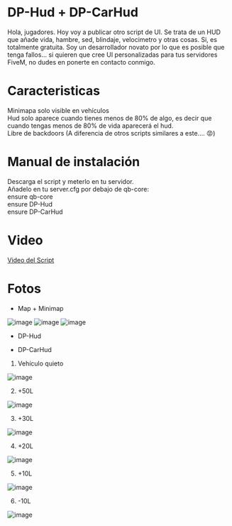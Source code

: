 # DP-Hud + DP-CarHud
Hola, jugadores. Hoy voy a publicar otro script de UI. Se trata de un HUD que añade vida, hambre, sed, blindaje, velocimetro y otras cosas. Si, es totalmente gratuita. Soy un desarrollador novato por lo que es posible que tenga fallos... si quieren que cree UI personalizadas para tus servidores FiveM, no dudes en ponerte en contacto conmigo.

<h1>Caracteristicas</h1>
Minimapa solo visible en vehículos <br>
Hud solo aparece cuando tienes menos de 80% de algo, es decir que cuando tengas menos de 80% de vida aparecerá el hud. <br>
Libre de backdoors (A diferencia de otros scripts similares a este.... 😡)


<h1>Manual de instalación</h1>
Descarga el script y meterlo en tu servidor. <br>
Añadelo en tu server.cfg por debajo de qb-core: <br>
  ensure qb-core <br>
  ensure DP-Hud <br>
  ensure DP-CarHud
  

<h1>Video</h1>

<a href="">Video del Script</a>

<h1>Fotos</h1>

- Map + Minimap

![image](https://github.com/user-attachments/assets/641bef81-02bd-4e28-b178-e8a8f9d6cacc)
![image](https://github.com/user-attachments/assets/ca7984a0-712f-492d-b015-6fa1b6dca3ae)
![image](https://github.com/user-attachments/assets/85aca0f1-aeff-48f2-8974-dfc312db797f)

- DP-Hud





- DP-CarHud
1. Vehículo quieto

![image](https://github.com/user-attachments/assets/1968a9f6-ba9a-4faa-a5ab-b725443d2083)

2. +50L

![image](https://github.com/user-attachments/assets/c380fb7d-106a-4b55-87f1-ee4a3722a823)

3. +30L

![image](https://github.com/user-attachments/assets/4d472bcf-cca4-49b9-b83d-4326de976d7b)

4. +20L

![image](https://github.com/user-attachments/assets/e382f1c4-c41a-47b1-87cb-7cc770338080)

5. +10L

![image](https://github.com/user-attachments/assets/d2c82d75-d3a5-499a-b216-d2c24fbea26c)

6. -10L

![image](https://github.com/user-attachments/assets/a6f0dc6d-08b9-4bd5-8856-26b35ad0d923)
